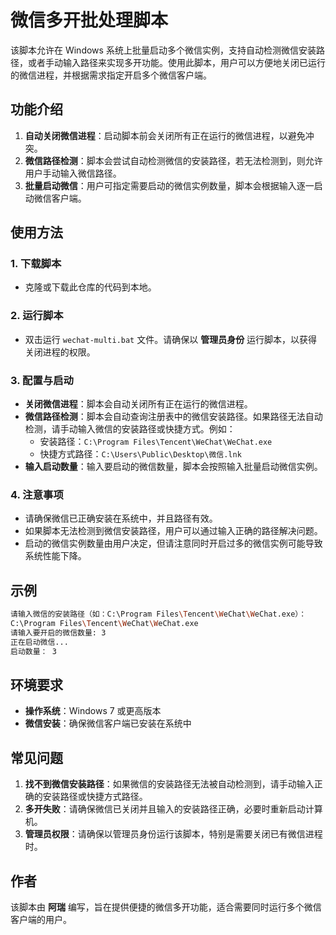 # 微信多开批处理脚本

该脚本允许在 Windows 系统上批量启动多个微信实例，支持自动检测微信安装路径，或者手动输入路径来实现多开功能。使用此脚本，用户可以方便地关闭已运行的微信进程，并根据需求指定开启多个微信客户端。

## 功能介绍

1. **自动关闭微信进程**：启动脚本前会关闭所有正在运行的微信进程，以避免冲突。
2. **微信路径检测**：脚本会尝试自动检测微信的安装路径，若无法检测到，则允许用户手动输入微信路径。
3. **批量启动微信**：用户可指定需要启动的微信实例数量，脚本会根据输入逐一启动微信客户端。

## 使用方法

### 1. 下载脚本

- 克隆或下载此仓库的代码到本地。

### 2. 运行脚本

- 双击运行 `wechat-multi.bat` 文件。请确保以 **管理员身份** 运行脚本，以获得关闭进程的权限。

### 3. 配置与启动

- **关闭微信进程**：脚本会自动关闭所有正在运行的微信进程。
- **微信路径检测**：脚本会自动查询注册表中的微信安装路径。如果路径无法自动检测，请手动输入微信的安装路径或快捷方式。例如：
  - 安装路径：`C:\Program Files\Tencent\WeChat\WeChat.exe`
  - 快捷方式路径：`C:\Users\Public\Desktop\微信.lnk`
- **输入启动数量**：输入要启动的微信数量，脚本会按照输入批量启动微信实例。

### 4. 注意事项

- 请确保微信已正确安装在系统中，并且路径有效。
- 如果脚本无法检测到微信安装路径，用户可以通过输入正确的路径解决问题。
- 启动的微信实例数量由用户决定，但请注意同时开启过多的微信实例可能导致系统性能下降。

## 示例

```bash
请输入微信的安装路径（如：C:\Program Files\Tencent\WeChat\WeChat.exe）：
C:\Program Files\Tencent\WeChat\WeChat.exe
请输入要开启的微信数量: 3
正在启动微信...
启动数量： 3
```

## 环境要求

- **操作系统**：Windows 7 或更高版本
- **微信安装**：确保微信客户端已安装在系统中

## 常见问题

1. **找不到微信安装路径**：如果微信的安装路径无法被自动检测到，请手动输入正确的安装路径或快捷方式路径。
2. **多开失败**：请确保微信已关闭并且输入的安装路径正确，必要时重新启动计算机。
3. **管理员权限**：请确保以管理员身份运行该脚本，特别是需要关闭已有微信进程时。

## 作者

该脚本由 **阿瑞** 编写，旨在提供便捷的微信多开功能，适合需要同时运行多个微信客户端的用户。